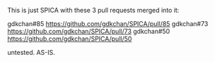 This is just SPICA with these 3 pull requests merged into it:
  
  gdkchan#85 https://github.com/gdkchan/SPICA/pull/85
  gdkchan#73 https://github.com/gdkchan/SPICA/pull/73
  gdkchan#50 https://github.com/gdkchan/SPICA/pull/50 

untested. AS-IS.
